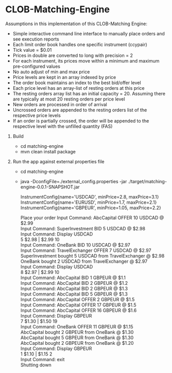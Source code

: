 # CLOB-Matching-Engine
Assumptions in this implementation of this CLOB-Matching Engine:
- Simple interactive command line interface to manually place orders and see execution reports
- Each limit order book handles one specific instrument (ccypair)
- Tick value = $0.01
- Prices in double are converted to long with precision = 2
- For each instrument, its prices move within a minimum and maximum pre-configured values
- No auto adjust of min and max price
- Price levels are kept in an array indexed by price
- The order book maintains an index to the best bid/offer level
- Each price level has an array-list of resting orders at this price
- The resting orders array list has an initial capacity = 20. Assuming there are typically at most 20 resting
  orders per price level
- New orders are processed in order of arrival
- Uncrossed orders are appended to the resting orders list of the respective price levels
- If an order is partially crossed, the order will be appended to the respective level with the unfilled quantity (FAS)

1. Build
    - cd matching-engine
    - mvn clean install package

2. Run the app against external properties file
    - cd matching-engine
    - java -DconfigFile=./external_config.properties -jar ./target/matching-engine-0.0.1-SNAPSHOT.jar

      InstrumentConfig{name='USDCAD', minPrice=2.8, maxPrice=3.1}    
      InstrumentConfig{name='EURUSD', minPrice=1.7, maxPrice=2.1}    
      InstrumentConfig{name='GBPEUR', minPrice=1.05, maxPrice=2.2}    

      Place your order
      Input Command: AbcCapital OFFER 10 USDCAD @ $2.99  
      Input Command: SuperInvestment BID 5 USDCAD @ $2.98  
      Input Command: Display USDCAD  
      5 $2.98 | $2.99 10  
      Input Command: OneBank BID 10 USDCAD @ $2.97  
      Input Command: TravelExchanger OFFER 7 USDCAD @ $2.97  
      SuperInvestment bought 5 USDCAD from TravelExchanger @ $2.98  
      OneBank bought 2 USDCAD from TravelExchanger @ $2.97  
      Input Command: Display USDCAD  
      8 $2.97 | $2.99 10  
      Input Command: AbcCapital BID 1 GBPEUR @ $1.1  
      Input Command: AbcCapital BID 2 GBPEUR @ $1.2  
      Input Command: AbcCapital BID 2 GBPEUR @ $1.3  
      Input Command: AbcCapital BID 5 GBPEUR @ $1.3  
      Input Command: AbcCapital OFFER 2 GBPEUR @ $1.5  
      Input Command: AbcCapital OFFER 17 GBPEUR @ $1.5  
      Input Command: AbcCapital OFFER 16 GBPEUR @ $1.6  
      Input Command: Display GBPEUR  
      7 $1.30 | $1.50 19  
      Input Command: OneBank OFFER 11 GBPEUR @ $1.15  
      AbcCapital bought 2 GBPEUR from OneBank @ $1.30  
      AbcCapital bought 5 GBPEUR from OneBank @ $1.30  
      AbcCapital bought 2 GBPEUR from OneBank @ $1.20  
      Input Command: Display GBPEUR  
      1 $1.10 | $1.15 2  
      Input Command: exit  
      Shutting down  
       
